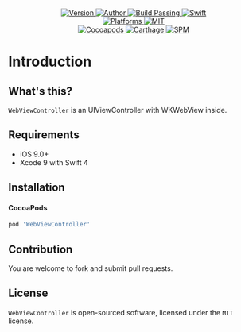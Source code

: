 
<p align="center">
  <!-- <img src="./Assets/WebViewController.jpg" alt="WebViewController"> -->
  <br/><a href="https://cocoapods.org/pods/WebViewController">
  <img alt="Version" src="https://img.shields.io/badge/version-1.0.0-brightgreen.svg">
  <img alt="Author" src="https://img.shields.io/badge/author-Meniny-blue.svg">
  <img alt="Build Passing" src="https://img.shields.io/badge/build-passing-brightgreen.svg">
  <img alt="Swift" src="https://img.shields.io/badge/swift-4.0%2B-orange.svg">
  <br/>
  <img alt="Platforms" src="https://img.shields.io/badge/platform-iOS-lightgrey.svg">
  <img alt="MIT" src="https://img.shields.io/badge/license-MIT-blue.svg">
  <br/>
  <img alt="Cocoapods" src="https://img.shields.io/badge/cocoapods-compatible-brightgreen.svg">
  <img alt="Carthage" src="https://img.shields.io/badge/carthage-working%20on-red.svg">
  <img alt="SPM" src="https://img.shields.io/badge/swift%20package%20manager-compatible-brightgreen.svg">
  </a>
</p>

# Introduction

## What's this?

`WebViewController` is an UIViewController with WKWebView inside.

## Requirements

* iOS 9.0+
* Xcode 9 with Swift 4

## Installation

#### CocoaPods

```ruby
pod 'WebViewController'
```

## Contribution

You are welcome to fork and submit pull requests.

## License

`WebViewController` is open-sourced software, licensed under the `MIT` license.

